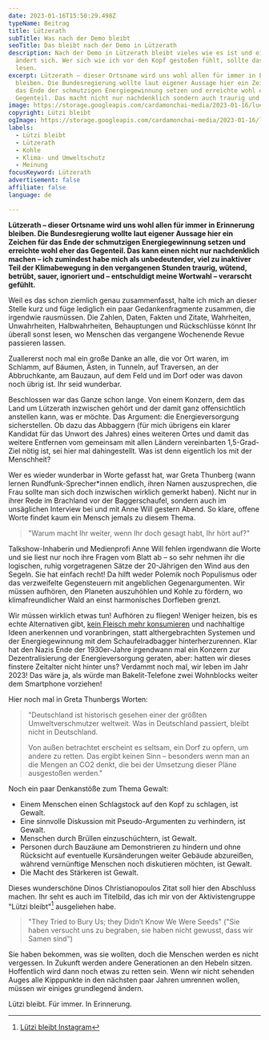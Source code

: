 ```yaml
---
date: 2023-01-16T15:50:29.498Z
typeName: Beitrag
title: Lützerath
subTitle: Was nach der Demo bleibt
seoTitle: Das bleibt nach der Demo in Lützerath
description: Nach der Demo in Lützerath bleibt vieles wie es ist und einiges
  ändert sich. Wer sich wie ich vor den Kopf gestoßen fühlt, sollte das hier
  lesen.
excerpt: Lützerath – dieser Ortsname wird uns wohl allen für immer in Erinnerung
  bleiben. Die Bundesregierung wollte laut eigener Aussage hier ein Zeichen für
  das Ende der schmutzigen Energiegewinnung setzen und erreichte wohl eher das
  Gegenteil. Das macht nicht nur nachdenklich sondern auch traurig und wütend.
image: https://storage.googleapis.com/cardamonchai-media/2023-01-16/luetzi-bleibt-jpg-imagine-080808_5c5350_1024_768/640.webp
copyright: Lützi bleibt
ogImage: https://storage.googleapis.com/cardamonchai-media/2023-01-16/luetzi-bleibt-og-jpg-imagine-080808_67686d_1200_628/640.webp
labels:
  - Lützi bleibt
  - Lützerath
  - Kohle
  - Klima- und Umweltschutz
  - Meinung
focusKeyword: Lützerath
advertisement: false
affiliate: false
language: de

---
```


**Lützerath – dieser Ortsname wird uns wohl allen für immer in Erinnerung bleiben. Die Bundesregierung wollte laut eigener Aussage hier ein Zeichen für das Ende der schmutzigen Energiegewinnung setzen und erreichte wohl eher das Gegenteil. Das kann einen nicht nur nachdenklich machen – ich zumindest habe mich als unbedeutender, viel zu inaktiver Teil der Klimabewegung in den vergangenen Stunden traurig, wütend, betrübt, sauer, ignoriert und – entschuldigt meine Wortwahl – verarscht gefühlt.**

Weil es das schon ziemlich genau zusammenfasst, halte ich mich an dieser Stelle kurz und füge lediglich ein paar Gedankenfragmente zusammen, die irgendwie rausmüssen. Die Zahlen, Daten, Fakten und Zitate, Wahrheiten, Unwahrheiten, Halbwahrheiten, Behauptungen und Rückschlüsse könnt Ihr überall sonst lesen, wo Menschen das vergangene Wochenende Revue passieren lassen.

Zuallererst noch mal ein große Danke an alle, die vor Ort waren, im Schlamm, auf Bäumen, Ästen, in Tunneln, auf Traversen, an der Abbruchkante, am Bauzaun, auf dem Feld und im Dorf oder was davon noch übrig ist. Ihr seid wunderbar.

Beschlossen war das Ganze schon lange. Von einem Konzern, dem das Land um Lützerath inzwischen gehört und der damit ganz offensichtlich anstellen kann, was er möchte. Das Argument: die Energieversorgung sicherstellen. Ob dazu das Abbaggern (für mich übrigens ein klarer Kandidat für das Unwort des Jahres) eines weiteren Ortes und damit das weitere Entfernen vom gemeinsam mit allen Ländern vereinbarten 1,5-Grad-Ziel nötig ist, sei hier mal dahingestellt. Was ist denn eigentlich los mit der Menschheit?

Wer es wieder wunderbar in Worte gefasst hat, war Greta Thunberg (wann lernen Rundfunk-Sprecher\*innen endlich, ihren Namen auszusprechen, die Frau sollte man sich doch inzwischen wirklich gemerkt haben). Nicht nur in ihrer Rede im Brachland vor der Baggerschaufel, sondern auch im unsäglichen Interview bei und mit Anne Will gestern Abend. So klare, offene Worte findet kaum ein Mensch jemals zu diesem Thema.

> "Warum macht Ihr weiter, wenn Ihr doch gesagt habt, Ihr hört auf?"

Talkshow-Inhaberin und Medienprofi Anne Will fehlen irgendwann die Worte und sie liest nur noch ihre Fragen vom Blatt ab – so sehr nehmen ihr die logischen, ruhig vorgetragenen Sätze der 20-Jährigen den Wind aus den Segeln. Sie hat einfach recht! Da hilft weder Polemik noch Populismus oder das verzweifelte Gegensteuern mit angeblichen Gegenargumenten. Wir müssen aufhören, den Planeten auszuhöhlen und Kohle zu fördern, wo klimafreundlicher Wald an einst harmonisches Dorfleben grenzt.

Wir müssen wirklich etwas tun! Aufhören zu fliegen! Weniger heizen, bis es echte Alternativen gibt, [kein Fleisch mehr konsumieren](/2022/07/klima-durch-pflanzliche-ernaehrung-schuetzen/) und nachhaltige Ideen anerkennen und voranbringen, statt althergebrachten Systemen und der Energiegewinnung mit dem Schaufelradbagger hinterherzurennen. Klar hat den Nazis Ende der 1930er-Jahre irgendwann mal ein Konzern zur Dezentralisierung der Energieversorgung geraten, aber: hatten wir dieses finstere Zeitalter nicht hinter uns? Verdammt noch mal, wir leben im Jahr 2023! Das wäre ja, als würde man Bakelit-Telefone zwei Wohnblocks weiter dem Smartphone vorziehen!

Hier noch mal in Greta Thunbergs Worten:

> "Deutschland ist historisch gesehen einer der größten Umweltverschmutzer weltweit. Was in Deutschland passiert, bleibt nicht in Deutschland.
>
> Von außen betrachtet erscheint es seltsam, ein Dorf zu opfern, um andere zu retten. Das ergibt keinen Sinn – besonders wenn man an die Mengen an CO2 denkt, die bei der Umsetzung dieser Pläne ausgestoßen werden."

Noch ein paar Denkanstöße zum Thema Gewalt:

- Einem Menschen einen Schlagstock auf den Kopf zu schlagen, ist Gewalt.
- Eine sinnvolle Diskussion mit Pseudo-Argumenten zu verhindern, ist Gewalt.
- Menschen durch Brüllen einzuschüchtern, ist Gewalt.
- Personen durch Bauzäune am Demonstrieren zu hindern und ohne Rücksicht auf eventuelle Kursänderungen weiter Gebäude abzureißen, während vernünftige Menschen noch diskutieren möchten, ist Gewalt.
- Die Macht des Stärkeren ist Gewalt.

Dieses wunderschöne Dinos Christianopoulos Zitat soll hier den Abschluss machen. Ihr seht es auch im Titelbild, das ich mir von der Aktivistengruppe "Lützi bleibt"[^1] ausgeliehen habe.

> "They Tried to Bury Us; they Didn’t Know We Were Seeds" ("Sie haben versucht uns zu begraben, sie haben nicht gewusst, dass wir Samen sind")

Sie haben bekommen, was sie wollten, doch die Menschen werden es nicht vergessen. In Zukunft werden andere Generationen an den Hebeln sitzen. Hoffentlich wird dann noch etwas zu retten sein. Wenn wir nicht sehenden Auges alle Kipppunkte in den nächsten paar Jahren umrennen wollen, müssen wir einiges grundlegend ändern.

Lützi bleibt. Für immer. In Erinnerung.

[^1]: [Lützi bleibt Instagram](https://www.instagram.com/)
